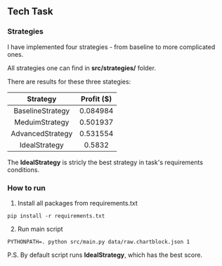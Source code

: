 ## Tech Task

### Strategies
I have implemented four strategies - from baseline to more complicated ones.

All strategies one can find in **src/strategies/** folder.

There are results for these three stategies:

| Strategy | Profit ($) |
| :---: | :---: | 
| BaselineStrategy | 0.084984 |
| MeduimStrategy | 0.501937 |
| AdvancedStrategy | 0.531554 |
| IdealStrategy | 0.5832 |

The **IdealStrategy** is stricly the best strategy in task's requirements conditions.


### How to run
1. Install all packages from requirements.txt
```commandline
pip install -r requirements.txt
```
2. Run main script
```commandline
PYTHONPATH=. python src/main.py data/raw.chartblock.json 1 
```

P.S. By default script runs **IdealStrategy**, which has the best score.
